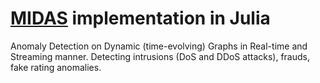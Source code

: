 # [MIDAS](https://github.com/bhatiasiddharth/MIDAS) implementation in Julia

Anomaly Detection on Dynamic (time-evolving) Graphs in Real-time and Streaming manner.
Detecting intrusions (DoS and DDoS attacks), frauds, fake rating anomalies.

